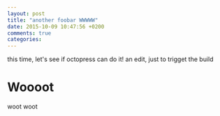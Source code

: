 ```yaml
---
layout: post
title: "another foobar WWWWW"
date: 2015-10-09 10:47:56 +0200
comments: true
categories: 
---
```


this time, let's see if octopress can do it!
an edit, just to trigget the build

Woooot
======

woot woot
